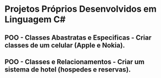 # Projetos Próprios Desenvolvidos em Linguagem C#

## POO - Classes Abastratas e Especificas - Criar classes de um celular (Apple e Nokia).
## POO - Classes e Relacionamentos - Criar um sistema de hotel (hospedes e reservas).
